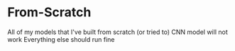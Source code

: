 # From-Scratch
All of my models that I've built from scratch (or tried to)
CNN model will not work
Everything else should run fine
